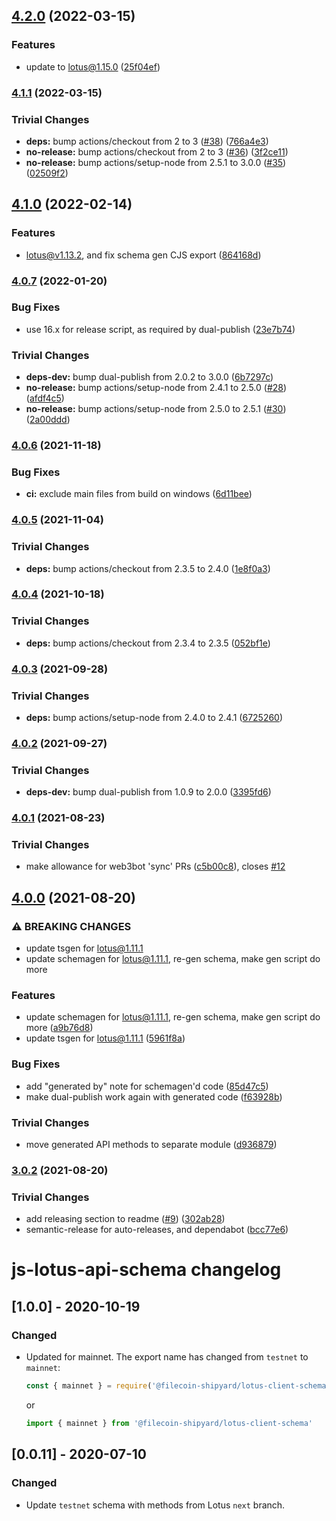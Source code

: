 ## [4.2.0](https://github.com/filecoin-shipyard/js-lotus-client-schema/compare/v4.1.1...v4.2.0) (2022-03-15)


### Features

* update to lotus@1.15.0 ([25f04ef](https://github.com/filecoin-shipyard/js-lotus-client-schema/commit/25f04effc1c6973f56f1afc56dfa7adc79b66cc5))

### [4.1.1](https://github.com/filecoin-shipyard/js-lotus-client-schema/compare/v4.1.0...v4.1.1) (2022-03-15)


### Trivial Changes

* **deps:** bump actions/checkout from 2 to 3 ([#38](https://github.com/filecoin-shipyard/js-lotus-client-schema/issues/38)) ([766a4e3](https://github.com/filecoin-shipyard/js-lotus-client-schema/commit/766a4e3da4aae5dbf86e121101a82a29627a7c37))
* **no-release:** bump actions/checkout from 2 to 3 ([#36](https://github.com/filecoin-shipyard/js-lotus-client-schema/issues/36)) ([3f2ce11](https://github.com/filecoin-shipyard/js-lotus-client-schema/commit/3f2ce112dc5dd48a406fc0ce45284764ff6bee0b))
* **no-release:** bump actions/setup-node from 2.5.1 to 3.0.0 ([#35](https://github.com/filecoin-shipyard/js-lotus-client-schema/issues/35)) ([02509f2](https://github.com/filecoin-shipyard/js-lotus-client-schema/commit/02509f2d732340d31acfb611791c5b427a084ffc))

## [4.1.0](https://github.com/filecoin-shipyard/js-lotus-client-schema/compare/v4.0.7...v4.1.0) (2022-02-14)


### Features

* lotus@v1.13.2, and fix schema gen CJS export ([864168d](https://github.com/filecoin-shipyard/js-lotus-client-schema/commit/864168d7e07ca7faef61258499f06346b6382364))

### [4.0.7](https://github.com/filecoin-shipyard/js-lotus-client-schema/compare/v4.0.6...v4.0.7) (2022-01-20)


### Bug Fixes

* use 16.x for release script, as required by dual-publish ([23e7b74](https://github.com/filecoin-shipyard/js-lotus-client-schema/commit/23e7b740ab83098ff14095d49a83c3838a9096d2))


### Trivial Changes

* **deps-dev:** bump dual-publish from 2.0.2 to 3.0.0 ([6b7297c](https://github.com/filecoin-shipyard/js-lotus-client-schema/commit/6b7297caba22c9ef9623b94cd222cbe0968bc840))
* **no-release:** bump actions/setup-node from 2.4.1 to 2.5.0 ([#28](https://github.com/filecoin-shipyard/js-lotus-client-schema/issues/28)) ([afdf4c5](https://github.com/filecoin-shipyard/js-lotus-client-schema/commit/afdf4c543ac5f89d6b74a4e59507c4db367681dd))
* **no-release:** bump actions/setup-node from 2.5.0 to 2.5.1 ([#30](https://github.com/filecoin-shipyard/js-lotus-client-schema/issues/30)) ([2a00ddd](https://github.com/filecoin-shipyard/js-lotus-client-schema/commit/2a00ddd6f044601f0dc821c6e23457118159265a))

### [4.0.6](https://github.com/filecoin-shipyard/js-lotus-client-schema/compare/v4.0.5...v4.0.6) (2021-11-18)


### Bug Fixes

* **ci:** exclude main files from build on windows ([6d11bee](https://github.com/filecoin-shipyard/js-lotus-client-schema/commit/6d11bee6ec5dfd3014faab784a066f0d0c12c13a))

### [4.0.5](https://github.com/filecoin-shipyard/js-lotus-client-schema/compare/v4.0.4...v4.0.5) (2021-11-04)


### Trivial Changes

* **deps:** bump actions/checkout from 2.3.5 to 2.4.0 ([1e8f0a3](https://github.com/filecoin-shipyard/js-lotus-client-schema/commit/1e8f0a3598fc5531941d5230370731f8e4bee710))

### [4.0.4](https://github.com/filecoin-shipyard/js-lotus-client-schema/compare/v4.0.3...v4.0.4) (2021-10-18)


### Trivial Changes

* **deps:** bump actions/checkout from 2.3.4 to 2.3.5 ([052bf1e](https://github.com/filecoin-shipyard/js-lotus-client-schema/commit/052bf1ea5a3c9a157165c1ab890f1569ee19f5e2))

### [4.0.3](https://github.com/filecoin-shipyard/js-lotus-client-schema/compare/v4.0.2...v4.0.3) (2021-09-28)


### Trivial Changes

* **deps:** bump actions/setup-node from 2.4.0 to 2.4.1 ([6725260](https://github.com/filecoin-shipyard/js-lotus-client-schema/commit/6725260ea23fa7838c678698d6b9e169c39e45ed))

### [4.0.2](https://github.com/filecoin-shipyard/js-lotus-client-schema/compare/v4.0.1...v4.0.2) (2021-09-27)


### Trivial Changes

* **deps-dev:** bump dual-publish from 1.0.9 to 2.0.0 ([3395fd6](https://github.com/filecoin-shipyard/js-lotus-client-schema/commit/3395fd63248718245a591a100e5a2aa8fb2e0097))

### [4.0.1](https://github.com/filecoin-shipyard/js-lotus-client-schema/compare/v4.0.0...v4.0.1) (2021-08-23)


### Trivial Changes

* make allowance for web3bot 'sync' PRs ([c5b00c8](https://github.com/filecoin-shipyard/js-lotus-client-schema/commit/c5b00c83239860521e5eac4093310c6f9fbf9d56)), closes [#12](https://github.com/filecoin-shipyard/js-lotus-client-schema/issues/12)

## [4.0.0](https://github.com/filecoin-shipyard/js-lotus-client-schema/compare/v3.0.2...v4.0.0) (2021-08-20)


### ⚠ BREAKING CHANGES

* update tsgen for lotus@1.11.1
* update schemagen for lotus@1.11.1, re-gen schema, make gen script do more

### Features

* update schemagen for lotus@1.11.1, re-gen schema, make gen script do more ([a9b76d8](https://github.com/filecoin-shipyard/js-lotus-client-schema/commit/a9b76d86c67713b6fca9997855f9f2e441a68b16))
* update tsgen for lotus@1.11.1 ([5961f8a](https://github.com/filecoin-shipyard/js-lotus-client-schema/commit/5961f8ac176bff1fa7139d4dd9e74de4200bc359))


### Bug Fixes

* add "generated by" note for schemagen'd code ([85d47c5](https://github.com/filecoin-shipyard/js-lotus-client-schema/commit/85d47c5a2c086bc9448fb330d1b88624f53bb533))
* make dual-publish work again with generated code ([f63928b](https://github.com/filecoin-shipyard/js-lotus-client-schema/commit/f63928b1e343855e9a0dc99182df28af7d677d50))


### Trivial Changes

* move generated API methods to separate module ([d936879](https://github.com/filecoin-shipyard/js-lotus-client-schema/commit/d936879bebd146aca96e4366b0fdb86cf16e78b4))

### [3.0.2](https://github.com/filecoin-shipyard/js-lotus-client-schema/compare/v3.0.1...v3.0.2) (2021-08-20)


### Trivial Changes

* add releasing section to readme ([#9](https://github.com/filecoin-shipyard/js-lotus-client-schema/issues/9)) ([302ab28](https://github.com/filecoin-shipyard/js-lotus-client-schema/commit/302ab289de22d7e5f7344d1214095d67b54d0fac))
* semantic-release for auto-releases, and dependabot ([bcc77e6](https://github.com/filecoin-shipyard/js-lotus-client-schema/commit/bcc77e64f4b306879b67b2b5b5b383f38f603370))

# js-lotus-api-schema changelog


## [1.0.0] - 2020-10-19

### Changed
- Updated for mainnet. The export name has changed from `testnet` to `mainnet`:

    ```js
    const { mainnet } = require('@filecoin-shipyard/lotus-client-schema')
    ```
    or 
    ```js
    import { mainnet } from '@filecoin-shipyard/lotus-client-schema'
    ```

## [0.0.11] - 2020-07-10

### Changed
- Update `testnet` schema with methods from Lotus `next` branch.
